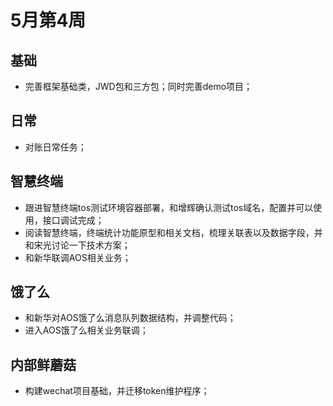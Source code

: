 # 5月第4周

## 基础

- 完善框架基础类，JWD包和三方包；同时完善demo项目；

## 日常

- 对账日常任务；

## 智慧终端

- 跟进智慧终端tos测试环境容器部署，和增辉确认测试tos域名，配置并可以使用，接口调试完成；
- 阅读智慧终端，终端统计功能原型和相关文档，梳理关联表以及数据字段，并和宋光讨论一下技术方案；
- 和新华联调AOS相关业务；

## 饿了么

- 和新华对AOS饿了么消息队列数据结构，并调整代码；
- 进入AOS饿了么相关业务联调；

## 内部鲜蘑菇

- 构建wechat项目基础，并迁移token维护程序；

